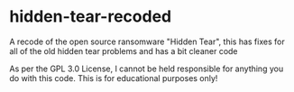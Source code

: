 # hidden-tear-recoded
A recode of the open source ransomware "Hidden Tear", this has fixes for all of the old hidden tear problems and has a bit cleaner code

As per the GPL 3.0 License, I cannot be held responsible for anything you do with this code.
This is for educational purposes only!
